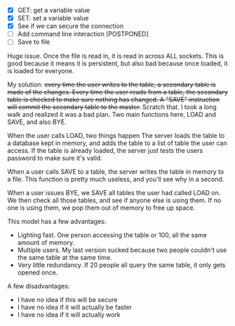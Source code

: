 - [x] GET: get a variable value
- [x] SET: set a variable value
- [x] See if we can secure the connection
- [ ] Add command line interaction [POSTPONED]
- [ ] Save to file

Huge issue. Once the file is read in, it is read in across ALL sockets. This is good because it means it is persistent, but also bad because once loaded, it is loaded for everyone.

My solution: ~~every time the user writes to the table, a secondary table is made of the changes. Every time the user reads from a table, the secondary table is checked to make sure nothing has changed. A "SAVE" instruction will commit the secondary table to the master.~~ Scratch that. I took a long walk and realized it was a bad plan. Two main functions here, LOAD and SAVE, and also BYE. 

When the user calls LOAD, two things happen The server loads the table to a database kept in memory, and adds the table to a list of table the user can access. If the table is already loaded, the server just tests the users password to make sure it's valid.

When a user calls SAVE to a table, the server writes the table in memory to a file. This function is pretty much useless, and you'll see why in a second.

When a user issues BYE, we SAVE all tables the user had called LOAD on. We then check all those tables, and see if anyone else is using them. If no one is using them, we pop them out of memory to free up space.

This model has a few advantages:
- Lighting fast. One person accessing the table or 100, all the same amount of memory.
- Multiple users. My last version sucked because two people couldn't use the same table at the same time.
- Very little redundancy. If 20 people all query the same table, it only gets opened once. 

A few disadvantages:
- I have no idea if this will be secure
- I have no idea if it will actually be faster
- I have no idea if it will actually work